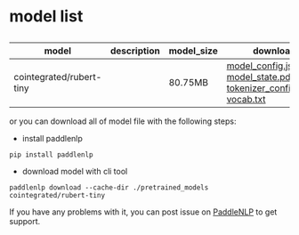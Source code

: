 #  model list

##  

| model  | description | model_size  | download         |
| --- | --- | --- | --- |
|cointegrated/rubert-tiny|  | 80.75MB | [model_config.json](https://bj.bcebos.com/paddlenlp/models/community/cointegrated/rubert-tiny/model_config.json)<br>[model_state.pdparams](https://bj.bcebos.com/paddlenlp/models/community/cointegrated/rubert-tiny/model_state.pdparams)<br>[tokenizer_config.json](https://bj.bcebos.com/paddlenlp/models/community/cointegrated/rubert-tiny/tokenizer_config.json)<br>[vocab.txt](https://bj.bcebos.com/paddlenlp/models/community/cointegrated/rubert-tiny/vocab.txt) |

or you can download all of model file with the following steps:

* install paddlenlp

```shell
pip install paddlenlp
```

* download model with cli tool

```shell
paddlenlp download --cache-dir ./pretrained_models cointegrated/rubert-tiny
```

If you have any problems with it, you can post issue on [PaddleNLP](https://github.com/PaddlePaddle/PaddleNLP) to get support.

